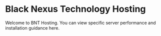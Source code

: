 # Black Nexus Technology Hosting 

Welcome to BNT Hosting. You can view specific server performance and installation guidance here. 

